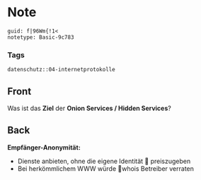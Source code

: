 # Note
```
guid: f|96Wm{!1<
notetype: Basic-9c783
```

### Tags
```
datenschutz::04-internetprotokolle
```

## Front
Was ist das <b>Ziel</b> der <b>Onion Services / Hidden Services</b>?

## Back
<b>Empfänger-Anonymität:</b>
<ul><li>Dienste anbieten, ohne die eigene Identität 🥷 preiszugeben</li><li>Bei herkömmlichem WWW würde 📜whois Betreiber verraten</li></ul>
